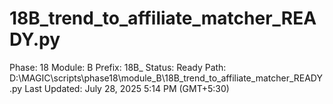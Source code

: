 # 18B_trend_to_affiliate_matcher_READY.py

Phase: 18
Module: B
Prefix: 18B_
Status: Ready
Path: D:\MAGIC\scripts\phase18\module_B\18B_trend_to_affiliate_matcher_READY.py
Last Updated: July 28, 2025 5:14 PM (GMT+5:30)

